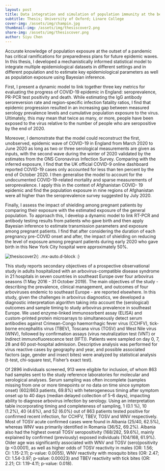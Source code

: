 ```yaml
---
layout: post
title: Data integration and simulation of population immunity at the beginning of a pandemic
subtitle: Thesis; University of Oxford; Linare College
cover-img: /assets/img/champin.jpg
thumbnail-img: /assets/img/thesiscover2.png
share-img: /assets/img/thesiscover.png
author: Siyu Chen
---
```

Accurate knowledge of population exposure at the outset of a pandemic has critical ramifications for preparedness plans for future epidemic waves. In this thesis, I developed a mechanistically informed statistical model to integrate multiple epidemiological datasets in different settings and in different population and to estimate key epidemiological parameters as well as population exposure using Bayesian inference.

First, I present a dynamic model to link together three key metrics for evaluating the progress of COVID-19 epidemic in England: seroprevalence, PR-PCR test positivity and death. While estimating the IgG antibody seroreversion rate and region-specific infection fatality ratios, I find that epidemic progression resulted in an increasing gap between measured serology prevalence levels and cumulative population exposure to the virus. Ultimately, this may mean that twice as many, or more, people have been exposed to the virus relative to the number of people who are seropositive by the end of 2020.

Moreover, I demonstrate that the model could reconstruct the first, unobserved, epidemic wave of COVID-19 in England from March 2020 to June 2020 as long as two or three serological measurements are given as inputs, with the second wave during the winter of 2020 validated by the estimates from the ONS Coronavirus Infection Survey. Comparing with the inferred exposure, I find that the UK official COVID-9 online dashboard reported COVID-19 cases only accounted for less than ten percent by the end of October 2020. I then generalise the model to account for the undocumented COVID-19-related mortality and sparse measurements of seroprevalence. I apply this in the context of Afghanistan COVID- 19 epidemic and find the population exposure in nine regions of Afghanistan were all higher than the seroprevalence survey suggested by July 2020.

Finally, I assess the impact of shielding among pregnant patients by comparing their exposure with the estimated exposure of the general population. To approach this, I develop a dynamic model to link RT-PCR and antibody testing results from patients who gave birth and then apply Bayesian inference to estimate transmission parameters and exposure among pregnant patients. I find that after considering the duration of each pregnancy pre-COVID onset and after, the impact of shielding on reducing the level of exposure among pregnant patients during early 2020 who gave birth in this New York City hospital were approximately 50%.

![thesiscover2](https://SiyuChenOxf.github.io/assets/img/thesiscover2.png){: .mx-auto.d-block :}

This study reports secondary objectives of a prospective observational study in adults hospitalized with an arbovirus-compatible disease syndrome in 21 hospitals in seven countries in southeast Europe over four arbovirus seasons (1 May 2016 - 31 October 2019). The main objectives of the study - describing the prevalence, clinical management, and outcomes of four arboviruses endemic to southeast Europe - are reported elsewhere. In this study, given the challenges in arbovirus diagnostics, we developed a diagnostic interpretation algorithm taking into account the (serological) outcomes and sample timing to study arbovirus prevalence in southeast Europe. We used enzyme-linked immunosorbent assay (ELISA) and custom-printed protein microarrays to simultaneously detect serum antibodies against Crimean-Congo haemorrhagic fever virus (CCHFV), tick-borne encephalitis virus (TBEV), Toscana virus (TOSV) and West Nile virus (WNV), followed by confirmation assays (virus neutralization test (VNT) or Indirect immunofluorescence test (IIFT)). Patients were sampled on day 0, 7, 28 and 60 post-hospital admission. Descriptive analysis was performed for virus reactive cases by geography and year, and possible associated factors (age, gender and insect bites) were analyzed by statistical analysis (t-test, chi-square test, Fisher’s exact test).

Of 2896 individuals screened, 913 were eligible for inclusion, of whom 863 had samples sent to the study reference laboratories for molecular and serological analyses. Serum sampling was often incomplete (samples missing from one or more timepoints or no data on time since symptom onset) (602/863 patients, 69.8%) with heterogeneous timing after symptom onset up to 40 days (median delayed collection of 5-6 days), impacting ability to diagnose arbovirus infection by serology. Using an interpretation table incorporating timing and completeness of sampling, 1 (0.1 %), 10 (1.2%), 40 (4.6%), and 52 (6.0%) out of 863 patients tested positive for confirmed recent infection, for CCHFV, TBEV, TOSV and WNV respectively. Most of TOSV acute confirmed cases were found in Albania (25/40, 62.5%), whereas WNV was primarily identified in Romania (36/52, 69.2%). Albania also had the highest overall TOSV seropositivity (168/282, 59.6%), mainly explained by confirmed (previously) exposed individuals (104/168, 61.9%). Older age was significantly associated with WNV and TOSV (sero)positivity (p <0.0001), as well as higher odds of TOSV reactivity in males (OR: 1.56; CI: 1.15-2.11; p-value: 0.0055), WNV reactivity with mosquito bites (OR: 2.47; CI: 1.54-3.97; p-value: 0.00023) and TBEV reactivity with tick bites (OR: 2.21; CI: 1.19-4.11; p-value: 0.018).
